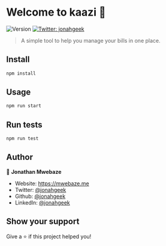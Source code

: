 # Welcome to kaazi 👋
![Version](https://img.shields.io/badge/version-0.1.0-blue.svg?cacheSeconds=2592000)
[![Twitter: jonahgeek](https://img.shields.io/twitter/follow/jonahgeek.svg?style=social)](https://twitter.com/jonahgeek)

> A simple tool to help you manage your bills in one place.

## Install

```sh
npm install
```

## Usage

```sh
npm run start
```

## Run tests

```sh
npm run test
```

## Author

👤 **Jonathan Mwebaze**

* Website: https://mwebaze.me
* Twitter: [@jonahgeek](https://twitter.com/jonahgeek)
* Github: [@jonahgeek](https://github.com/jonahgeek)
* LinkedIn: [@jonahgeek](https://linkedin.com/in/jonahgeek)

## Show your support

Give a ⭐️ if this project helped you!


